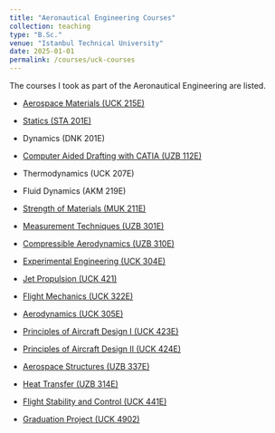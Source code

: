 ```yaml
---
title: "Aeronautical Engineering Courses"
collection: teaching
type: "B.Sc."
venue: "Istanbul Technical University"
date: 2025-01-01
permalink: /courses/uck-courses
---
```

The courses I took as part of the Aeronautical Engineering are listed.


* [Aerospace Materials (UCK 215E)](https://mega.nz/folder/OCxByTqY#-FIthJuIvVNyr2lWwxBPKg)
* [Statics (STA 201E)](https://mega.nz/folder/DTQXjDCC#Qbluhz09UqVHigRax0TWKQ)
* Dynamics (DNK 201E)
* [Computer Aided Drafting with CATIA (UZB 112E)](https://mega.nz/folder/rLZwAQIS#P15kYQHiSj84S2-iiMmMUA)
* Thermodynamics (UCK 207E)
* Fluid Dynamics (AKM 219E)
* [Strength of Materials (MUK 211E)](https://mega.nz/folder/fe52FRBR#R-VXKCq3F-5vAYRyE1tF9g)
* [Measurement Techniques (UZB 301E)](https://mega.nz/folder/CPRWxK4T#kn926u2UAOreN9O2vKndhQ)
* [Compressible Aerodynamics (UZB 310E)](https://mega.nz/folder/uGRA2JRJ#guVnv3qGOga0wLe_-lp_bg)
* [Experimental Engineering (UCK 304E)](https://mega.nz/folder/iP5nzLRa#F0UuFVBgvM2NuURS6enDUw)
* [Jet Propulsion (UCK 421)](https://mega.nz/folder/CHIByLiJ#E8jsnqP0vC9fsUbqsq3ZXQ)
* [Flight Mechanics (UCK 322E)](https://mega.nz/folder/yOo2hD4R#0kPgmhA79XyHKkYGnSCPpw)
* [Aerodynamics (UCK 305E)](https://mega.nz/folder/iTglBQoa#BJlNkyt51lnBqG5jzkQyng)
* [Principles of Aircraft Design I (UCK 423E)](https://mega.nz/folder/XfhBzC6S#lqC2cE9xey1Ha98gkoq1DA)
* [Principles of Aircraft Design II (UCK 424E)](https://mega.nz/folder/zbJGHTwJ#o6-jAKrLa7Dub_u1K_4USg)
* [Aerospace Structures (UZB 337E)](https://mega.nz/folder/PbRhEB4J#bGpwwFwbIwYDRdyYsana5Q)
* [Heat Transfer (UZB 314E)](https://mega.nz/folder/6TRxVaDA#d0tNfgBqaBTuw5JgV7Syww)
* [Flight Stability and Control (UCK 441E)](https://mega.nz/folder/TOo1gShC#YoCSD-nnPtX3_56aS_EiNg)

* [Graduation Project (UCK 4902)](https://mega.nz/folder/TOo1gShC#YoCSD-nnPtX3_56aS_EiNg)

